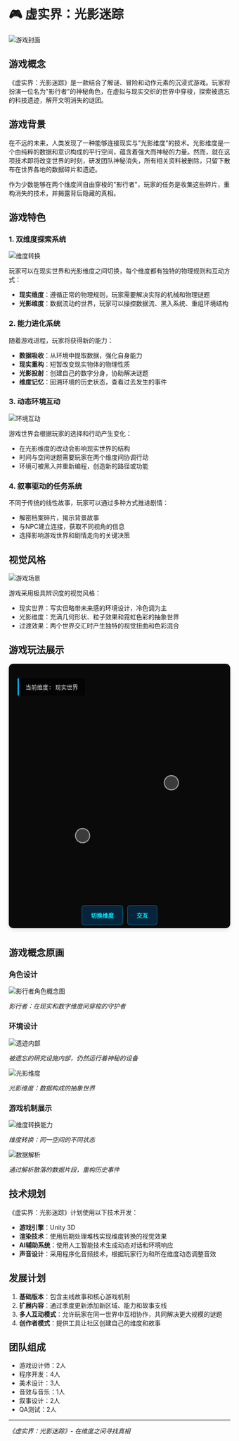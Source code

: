 # 🎮 虚实界：光影迷踪

![游戏封面](https://holopix.cn/pAfXr)

## 游戏概念

《虚实界：光影迷踪》是一款结合了解谜、冒险和动作元素的沉浸式游戏。玩家将扮演一位名为"影行者"的神秘角色，在虚拟与现实交织的世界中穿梭，探索被遗忘的科技遗迹，解开文明消失的谜团。

## 游戏背景

在不远的未来，人类发现了一种能够连接现实与"光影维度"的技术。光影维度是一个由纯粹的数据和意识构成的平行空间，蕴含着强大而神秘的力量。然而，就在这项技术即将改变世界的时刻，研发团队神秘消失，所有相关资料被删除，只留下散布在世界各地的数据碎片和遗迹。

作为少数能够在两个维度间自由穿梭的"影行者"，玩家的任务是收集这些碎片，重构消失的技术，并揭露背后隐藏的真相。

## 游戏特色

### 1. 双维度探索系统

![维度转换](https://holopix.cn/pAfYq)

玩家可以在现实世界和光影维度之间切换，每个维度都有独特的物理规则和互动方式：
- **现实维度**：遵循正常的物理规则，玩家需要解决实际的机械和物理谜题
- **光影维度**：数据流动的世界，玩家可以操控数据流、黑入系统、重组环境结构

### 2. 能力进化系统

随着游戏进程，玩家将获得新的能力：

- **数据吸收**：从环境中提取数据，强化自身能力
- **现实重构**：短暂改变现实物体的物理性质
- **光影投射**：创建自己的数字分身，协助解决谜题
- **维度记忆**：回溯环境的历史状态，查看过去发生的事件

### 3. 动态环境互动

![环境互动](https://holopix.cn/pAfZN)

游戏世界会根据玩家的选择和行动产生变化：
- 在光影维度的改动会影响现实世界的结构
- 时间与空间谜题需要玩家在两个维度间协调行动
- 环境可被黑入并重新编程，创造新的路径或功能

### 4. 叙事驱动的任务系统

不同于传统的线性故事，玩家可以通过多种方式推进剧情：
- 解密档案碎片，揭示背景故事
- 与NPC建立连接，获取不同视角的信息
- 选择影响游戏世界和剧情走向的关键决策

## 视觉风格

![游戏场景](https://holopix.cn/pAf1R)

游戏采用极具辨识度的视觉风格：
- 现实世界：写实但略带未来感的环境设计，冷色调为主
- 光影维度：充满几何形状、粒子效果和霓虹色彩的抽象世界
- 过渡效果：两个世界交汇时产生独特的视觉扭曲和色彩混合

## 游戏玩法展示

<div style="position: relative; padding-bottom: 10px;">
<iframe id="virtual-realm-demo" style="width: 100%; height: 600px; border: none; border-radius: 10px; box-shadow: 0 4px 8px rgba(0,0,0,0.1);" srcdoc='
<!DOCTYPE html>
<html lang="zh">
<head>
    <meta charset="UTF-8">
    <meta name="viewport" content="width=device-width, initial-scale=1.0">
    <title>虚实界：光影迷踪 - 演示</title>
    <style>
        body {
            font-family: "Segoe UI", Arial, sans-serif;
            margin: 0;
            padding: 0;
            background-color: #0a0a0a;
            color: #e0e0e0;
            overflow: hidden;
        }
        .game-container {
            position: relative;
            width: 100%;
            height: 600px;
        }
        .dimension {
            position: absolute;
            width: 100%;
            height: 100%;
            transition: opacity 0.8s ease-in-out;
            background-size: cover;
            background-position: center;
        }
        .reality {
            background-image: url("https://holopix.cn/pAf3e");
            opacity: 1;
        }
        .digital {
            background-image: url("https://holopix.cn/pAf3K");
            opacity: 0;
        }
        .interface {
            position: absolute;
            bottom: 20px;
            left: 50%;
            transform: translateX(-50%);
            z-index: 100;
            display: flex;
            gap: 10px;
        }
        .button {
            padding: 12px 20px;
            background: rgba(0, 140, 255, 0.2);
            border: 1px solid rgba(0, 195, 255, 0.5);
            color: #00f0ff;
            border-radius: 6px;
            cursor: pointer;
            font-weight: bold;
            transition: all 0.3s ease;
            backdrop-filter: blur(5px);
        }
        .button:hover {
            background: rgba(0, 140, 255, 0.4);
            box-shadow: 0 0 15px rgba(0, 195, 255, 0.7);
        }
        .status {
            position: absolute;
            top: 20px;
            left: 20px;
            padding: 10px 15px;
            background: rgba(0, 0, 0, 0.6);
            border-left: 3px solid #00c3ff;
            backdrop-filter: blur(5px);
        }
        .interaction-point {
            position: absolute;
            width: 30px;
            height: 30px;
            border-radius: 50%;
            background: rgba(255, 255, 255, 0.2);
            border: 2px solid rgba(255, 255, 255, 0.5);
            cursor: pointer;
            animation: pulse 2s infinite;
            transition: transform 0.3s ease;
        }
        .interaction-point:hover {
            transform: scale(1.2);
        }
        @keyframes pulse {
            0% { box-shadow: 0 0 0 0 rgba(255, 255, 255, 0.7); }
            70% { box-shadow: 0 0 0 10px rgba(255, 255, 255, 0); }
            100% { box-shadow: 0 0 0 0 rgba(255, 255, 255, 0); }
        }
        .interaction-point.reality-only {
            display: block;
        }
        .interaction-point.digital-only {
            display: none;
        }
        .info-panel {
            position: absolute;
            width: 300px;
            background: rgba(0, 10, 40, 0.8);
            border: 1px solid rgba(0, 195, 255, 0.5);
            border-radius: 8px;
            padding: 15px;
            color: #e0e0e0;
            backdrop-filter: blur(10px);
            display: none;
            animation: fadeIn 0.5s;
            z-index: 50;
        }
        @keyframes fadeIn {
            from { opacity: 0; transform: translateY(10px); }
            to { opacity: 1; transform: translateY(0); }
        }
        .character {
            position: absolute;
            width: 40px;
            height: 80px;
            background-image: url("https://holopix.cn/pAfbm");
            background-size: contain;
            background-repeat: no-repeat;
            transition: left 0.5s ease, top 0.5s ease;
            z-index: 10;
        }
        .character.digital {
            background-image: url("https://holopix.cn/pAfc2");
            filter: drop-shadow(0 0 10px rgba(0, 195, 255, 0.7));
            display: none;
        }
    </style>
</head>
<body>
    <div class="game-container">
        <div class="dimension reality" id="reality"></div>
        <div class="dimension digital" id="digital"></div>
        
        <div class="character" id="character" style="left: 50%; top: 70%;"></div>
        <div class="character digital" id="digital-character" style="left: 50%; top: 70%;"></div>
        
        <!-- 现实世界的交互点 -->
        <div class="interaction-point reality-only" style="left: 30%; top: 60%;" data-info="研究控制台" data-info-text="这台设备看起来已经损坏，但仍有能量在系统中流动。在光影维度中也许能看到更多信息。"></div>
        <div class="interaction-point reality-only" style="left: 70%; top: 40%;" data-info="门禁系统" data-info-text="门禁系统已锁定，需要管理员权限才能解除。也许可以在光影维度中找到绕过的方法。"></div>
        
        <!-- 光影维度的交互点 -->
        <div class="interaction-point digital-only" style="left: 20%; top: 50%; display: none;" data-info="数据流节点" data-info-text="这是一个数据流节点，可以重定向能量流向。收集到的数据显示这里连接着门禁系统的权限控制。"></div>
        <div class="interaction-point digital-only" style="left: 60%; top: 30%; display: none;" data-info="隐藏讯息" data-info-text="这里隐藏着一段加密讯息：'最后的实验已经开始，维度融合可能导致灾难性后果。我们必须关闭传送门...'"></div>
        
        <!-- 界面元素 -->
        <div class="status" id="status">当前维度: 现实世界</div>
        <div class="interface">
            <div class="button" id="shift-btn">切换维度</div>
            <div class="button" id="interact-btn">交互</div>
        </div>
        
        <!-- 信息面板 -->
        <div class="info-panel" id="info-panel">
            <h3 id="info-title">信息标题</h3>
            <p id="info-content">信息内容</p>
        </div>
    </div>

    <script>
        // 游戏状态
        const gameState = {
            currentDimension: "reality",
            interacting: false,
            nearInteractable: null,
            playerPosition: { x: 50, y: 70 }
        };
        
        // DOM元素
        const realityDim = document.getElementById("reality");
        const digitalDim = document.getElementById("digital");
        const shiftBtn = document.getElementById("shift-btn");
        const interactBtn = document.getElementById("interact-btn");
        const status = document.getElementById("status");
        const character = document.getElementById("character");
        const digitalCharacter = document.getElementById("digital-character");
        const infoPanel = document.getElementById("info-panel");
        const infoTitle = document.getElementById("info-title");
        const infoContent = document.getElementById("info-content");
        const realityPoints = document.querySelectorAll(".interaction-point.reality-only");
        const digitalPoints = document.querySelectorAll(".interaction-point.digital-only");
        
        // 维度切换
        shiftBtn.addEventListener("click", () => {
            if (gameState.currentDimension === "reality") {
                realityDim.style.opacity = "0";
                digitalDim.style.opacity = "1";
                character.style.display = "none";
                digitalCharacter.style.display = "block";
                status.textContent = "当前维度: 光影维度";
                gameState.currentDimension = "digital";
                
                // 切换交互点可见性
                realityPoints.forEach(point => point.style.display = "none");
                digitalPoints.forEach(point => point.style.display = "block");
            } else {
                realityDim.style.opacity = "1";
                digitalDim.style.opacity = "0";
                character.style.display = "block";
                digitalCharacter.style.display = "none";
                status.textContent = "当前维度: 现实世界";
                gameState.currentDimension = "reality";
                
                // 切换交互点可见性
                realityPoints.forEach(point => point.style.display = "block");
                digitalPoints.forEach(point => point.style.display = "none");
            }
            
            // 切换维度时关闭信息面板
            infoPanel.style.display = "none";
        });
        
        // 添加交互点事件
        const interactionPoints = document.querySelectorAll(".interaction-point");
        
        interactionPoints.forEach(point => {
            point.addEventListener("click", (e) => {
                const rect = point.getBoundingClientRect();
                infoPanel.style.left = `${rect.left}px`;
                infoPanel.style.top = `${rect.top - 150}px`;
                
                infoTitle.textContent = point.dataset.info;
                infoContent.textContent = point.dataset.infoText;
                infoPanel.style.display = "block";
                
                // 阻止事件冒泡
                e.stopPropagation();
            });
        });
        
        // 点击其他地方移动角色
        const gameContainer = document.querySelector(".game-container");
        gameContainer.addEventListener("click", (e) => {
            // 如果点击的是交互点，不移动角色
            if (e.target.classList.contains("interaction-point")) {
                return;
            }
            
            // 如果信息面板显示，先关闭它
            if (infoPanel.style.display === "block") {
                infoPanel.style.display = "none";
                return;
            }
            
            // 计算点击位置并移动角色
            const containerRect = gameContainer.getBoundingClientRect();
            const clickX = ((e.clientX - containerRect.left) / containerRect.width) * 100;
            const clickY = ((e.clientY - containerRect.top) / containerRect.height) * 100;
            
            // 更新角色位置
            character.style.left = `${clickX}%`;
            character.style.top = `${clickY}%`;
            digitalCharacter.style.left = `${clickX}%`;
            digitalCharacter.style.top = `${clickY}%`;
            
            gameState.playerPosition = { x: clickX, y: clickY };
        });
        
        // 初始化
        realityDim.style.opacity = "1";
        digitalDim.style.opacity = "0";
        status.textContent = "当前维度: 现实世界";
    </script>
</body>
</html>
'></iframe>
</div>

## 游戏概念原画

### 角色设计

![影行者角色概念图](https://holopix.cn/pAfel)

*影行者：在现实和数字维度间穿梭的守护者*

### 环境设计

![遗迹内部](https://holopix.cn/pAfgE)

*被遗忘的研究设施内部，仍然运行着神秘的设备*

![光影维度](https://holopix.cn/pAfi6)

*光影维度：数据构成的抽象世界*

### 游戏机制展示

![维度转换能力](https://holopix.cn/pAfjy)

*维度转换：同一空间的不同状态*

![数据解析](https://holopix.cn/pAfkm)

*通过解析散落的数据片段，重构历史事件*

## 技术规划

《虚实界：光影迷踪》计划使用以下技术开发：

- **游戏引擎**：Unity 3D
- **渲染技术**：使用后期处理堆栈实现维度转换的视觉效果
- **AI辅助系统**：使用人工智能技术生成动态对话和环境响应
- **声音设计**：采用程序化音频技术，根据玩家行为和所在维度动态调整音效

## 发展计划

1. **基础版本**：包含主线故事和核心游戏机制
2. **扩展内容**：通过季度更新添加新区域、能力和故事支线
3. **多人互动模式**：允许玩家在同一世界中互相协作，共同解决更大规模的谜题
4. **创作者模式**：提供工具让社区创建自己的维度和故事

## 团队组成

- 游戏设计师：2人
- 程序开发：4人
- 美术设计：3人
- 音效与音乐：1人
- 叙事设计：2人
- QA测试：2人

---

*《虚实界：光影迷踪》- 在维度之间寻找真相*
